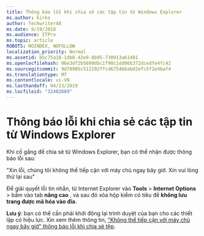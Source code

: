 ```yaml
---
title: Thông báo lỗi khi chia sẻ các tập tin từ Windows Explorer
ms.author: kirks
author: Techwriter40
ms.date: 9/19/2018
ms.audience: ITPro
ms.topic: article
ROBOTS: NOINDEX, NOFOLLOW
localization_priority: Normal
ms.assetid: b5c75a18-1db8-42e9-8b95-730913a61491
ms.openlocfilehash: 06e3df2b5099dbc1f90c1dd06b372dcedfe4fc42
ms.sourcegitcommit: 9d78905c512192ffc4675468abd2efc5f2e4baf4
ms.translationtype: MT
ms.contentlocale: vi-VN
ms.lasthandoff: 04/23/2019
ms.locfileid: "32402689"
---
```

# <a name="error-message-when-sharing-files-from-windows-explorer"></a>Thông báo lỗi khi chia sẻ các tập tin từ Windows Explorer

Khi cố gắng để chia sẻ từ Windows Explorer, bạn có thể nhận được thông báo lỗi sau:
  
"Xin lỗi, chúng tôi không thể tiếp cận với máy chủ ngay bây giờ. Xin vui lòng thử lại sau"
  
Để giải quyết lỗi tin nhắn, từ Internet Explorer vào **Tools** \> **Internet Options** \> bấm vào tab **nâng cao** , và sau đó xóa hộp kiểm có tiêu đề **không lưu trang được mã hóa vào đĩa**. 
  
 **Lưu ý**: bạn có thể cần phải khởi động lại trình duyệt của bạn cho các thiết lập có hiệu lực. Xin xem thêm thông tin, ["Không thể tiếp cận với máy chủ ngay bây giờ" thông báo lỗi khi chia sẻ tệp](https://go.microsoft.com/fwlink/?linkid=2022914).
  

